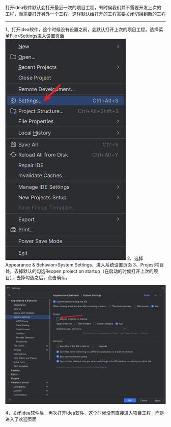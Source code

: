 打开idea软件默认会打开最近一次的项目工程，有时候我们并不需要开发上次的工程，而需要打开另外一个工程，这样默认给打开的工程需要关闭切换到新的工程

---
1、打开idea软件，这个时候没有设置之前，会默认打开上次的项目工程。选择菜单File>Settings进入设置页面
![|200](../images/Pasted%20image%2020230922224854.png)
2、选择Appearance & Behavior>System Settings，进入系统设置页面
3、Projest栏目处，去掉默认的勾选Reopen project on startup（在启动的时候打开上次的项目），去掉勾选之后，点击确认。

![](../images/Pasted%20image%2020230922225306.png)

4、关闭idea软件后，再次打开idea软件，这个时候没有直接进入项目工程，而是进入了欢迎页面